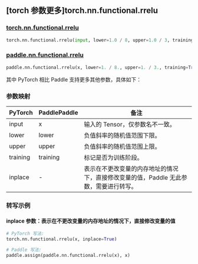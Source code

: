 ## [torch 参数更多]torch.nn.functional.rrelu

### [torch.nn.functional.rrelu](https://pytorch.org/docs/1.13/generated/torch.nn.functional.rrelu.html#torch.nn.functional.rrelu)

```python
torch.nn.functional.rrelu(input, lower=1.0 / 8, upper=1.0 / 3, training=False, inplace=False)
```

### [paddle.nn.functional.rrelu](https://www.paddlepaddle.org.cn/documentation/docs/zh/api/paddle/nn/functional/rrelu_cn.html)

```python
paddle.nn.functional.rrelu(x, lower=1. / 8., upper=1. / 3., training=True, name=None)
```

其中 PyTorch 相比 Paddle 支持更多其他参数，具体如下：

### 参数映射

| PyTorch  | PaddlePaddle | 备注                                                                                  |
| -------- | ------------ | ------------------------------------------------------------------------------------- |
| input    | x            | 输入的 Tensor，仅参数名不一致。                                                       |
| lower    | lower        | 负值斜率的随机值范围下限。                                                            |
| upper    | upper        | 负值斜率的随机值范围上限。                                                            |
| training | training     | 标记是否为训练阶段。                                                                  |
| inplace  | -            | 表示在不更改变量的内存地址的情况下，直接修改变量的值，Paddle 无此参数，需要进行转写。 |

### 转写示例

#### inplace 参数：表示在不更改变量的内存地址的情况下，直接修改变量的值

```python
# PyTorch 写法:
torch.nn.functional.rrelu(x, inplace=True)

# Paddle 写法:
paddle.assign(paddle.nn.functional.rrelu(x), x)
```
